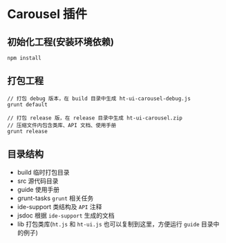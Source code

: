 # Carousel 插件

## 初始化工程(安装环境依赖)

    npm install

## 打包工程

    // 打包 debug 版本，在 build 目录中生成 ht-ui-carousel-debug.js
    grunt default

    // 打包 release 版，在 release 目录中生成 ht-ui-carousel.zip
    // 压缩文件内包含类库、API 文档、使用手册
    grunt release

## 目录结构

* build 临时打包目录
* src 源代码目录
* guide 使用手册
* grunt-tasks `grunt` 相关任务
* ide-support 类结构及 `API` 注释
* jsdoc 根据 `ide-support` 生成的文档
* lib 打包类库(`ht.js` 和 `ht-ui.js` 也可以复制到这里，方便运行 `guide` 目录中的例子)
